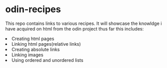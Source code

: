 # odin-recipes
This repo contains links to various recipes. It will showcase the knowldge i have acquired on html from the odin project thus far this includes:
<li> Creating html pages</li>
<li> Linking html pages(relative links)</li>
<li> Creating absolute links</li>
<li> Linking images</li>
<li> Using ordered and unordered lists </li>